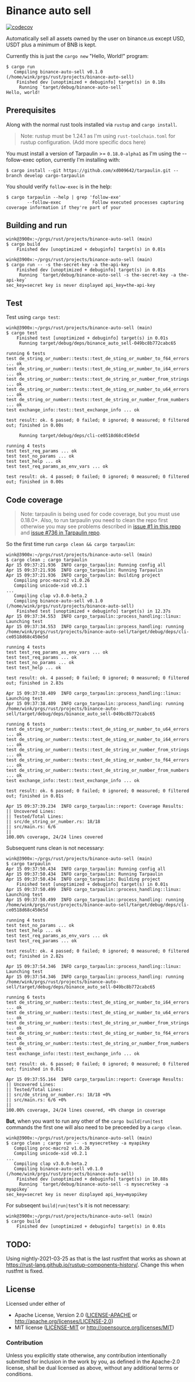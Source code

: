 # Binance auto sell
[![codecov](https://codecov.io/gh/winksaville/rust-binance-auto-sell/branch/main/graph/badge.svg?token=5l3L7yVGTj)](https://codecov.io/gh/winksaville/rust-binance-auto-sell)

Automatically sell all assets owned by the user on binance.us
except USD, USDT plus a minimum of BNB is kept.

Currently this is just the `cargo new` "Hello, World!" program:
```
$ cargo run
   Compiling binance-auto-sell v0.1.0 (/home/wink/prgs/rust/projects/binance-auto-sell)
    Finished dev [unoptimized + debuginfo] target(s) in 0.18s
     Running `target/debug/binance-auto-sell`
Hello, world!
```

## Prerequisites

Along with the normal rust tools installed via `rustup` and `cargo install`.

> Note: rustup must be 1.24.1 as I'm using `rust-toolchain.toml` for rustup
> configuration.
(Add more specific docs here)

You must install a version of Tarpaulin >= `0.18.0-alpha1` as I'm using the
--follow-exec option, currently I'm installing with:
```
$ cargo install --git https://github.com/xd009642/tarpaulin.git --branch develop cargo-tarpaulin
```

You should verify `follow-exec` is in the help:
```
$ cargo tarpaulin --help | grep 'follow-exe'
        --follow-exec            Follow executed processes capturing coverage information if they're part of your
```

## Building and run

```
wink@3900x:~/prgs/rust/projects/binance-auto-sell (main)
$ cargo build
    Finished dev [unoptimized + debuginfo] target(s) in 0.01s

wink@3900x:~/prgs/rust/projects/binance-auto-sell (main)
$ cargo run -- -s the-secret-key -a the-api-key
    Finished dev [unoptimized + debuginfo] target(s) in 0.01s
     Running `target/debug/binance-auto-sell -s the-secret-key -a the-api-key`
sec_key=secret key is never displayed api_key=the-api-key
```

## Test

Test using `cargo test`:
```
wink@3900x:~/prgs/rust/projects/binance-auto-sell (main)
$ cargo test
    Finished test [unoptimized + debuginfo] target(s) in 0.01s
     Running target/debug/deps/binance_auto_sell-049bc8b772cabc65

running 6 tests
test de_string_or_number::tests::test_de_sting_or_number_to_f64_errors ... ok
test de_string_or_number::tests::test_de_sting_or_number_to_i64_errors ... ok
test de_string_or_number::tests::test_de_string_or_number_from_strings ... ok
test de_string_or_number::tests::test_de_sting_or_number_to_u64_errors ... ok
test de_string_or_number::tests::test_de_string_or_number_from_numbers ... ok
test exchange_info::test::test_exchange_info ... ok

test result: ok. 6 passed; 0 failed; 0 ignored; 0 measured; 0 filtered out; finished in 0.00s

     Running target/debug/deps/cli-ce0518d68c450e5d

running 4 tests
test test_req_params ... ok
test test_no_params ... ok
test test_help ... ok
test test_req_params_as_env_vars ... ok

test result: ok. 4 passed; 0 failed; 0 ignored; 0 measured; 0 filtered out; finished in 0.00s
```

## Code coverage

> Note: tarpaulin is being used for code coverage, but you must use 0.18.0+.
> Also, to run tarpaulin you need to clean the repo first otherwise
> you may see problems described in [issue #1 in this repo](https://github.com/winksaville/rust-binance-auto-sell/issues/1)
> and [issue #736 in Tarpaulin repo](https://github.com/xd009642/tarpaulin/issues/736). 

So the first time run `cargo clean && cargo tarpaulin`:
```
wink@3900x:~/prgs/rust/projects/binance-auto-sell (main)
$ cargo clean ; cargo tarpaulin
Apr 15 09:37:21.936  INFO cargo_tarpaulin: Running config all
Apr 15 09:37:21.936  INFO cargo_tarpaulin: Running Tarpaulin
Apr 15 09:37:21.936  INFO cargo_tarpaulin: Building project
   Compiling proc-macro2 v1.0.26
   Compiling unicode-xid v0.2.1
...
   Compiling clap v3.0.0-beta.2
   Compiling binance-auto-sell v0.1.0 (/home/wink/prgs/rust/projects/binance-auto-sell)
    Finished test [unoptimized + debuginfo] target(s) in 12.37s
Apr 15 09:37:34.553  INFO cargo_tarpaulin::process_handling::linux: Launching test
Apr 15 09:37:34.553  INFO cargo_tarpaulin::process_handling: running /home/wink/prgs/rust/projects/binance-auto-sell/target/debug/deps/cli-ce0518d68c450e5d

running 4 tests
test test_req_params_as_env_vars ... ok
test test_req_params ... ok
test test_no_params ... ok
test test_help ... ok

test result: ok. 4 passed; 0 failed; 0 ignored; 0 measured; 0 filtered out; finished in 2.83s

Apr 15 09:37:38.409  INFO cargo_tarpaulin::process_handling::linux: Launching test
Apr 15 09:37:38.409  INFO cargo_tarpaulin::process_handling: running /home/wink/prgs/rust/projects/binance-auto-sell/target/debug/deps/binance_auto_sell-049bc8b772cabc65

running 6 tests
test de_string_or_number::tests::test_de_sting_or_number_to_u64_errors ... ok
test de_string_or_number::tests::test_de_sting_or_number_to_i64_errors ... ok
test de_string_or_number::tests::test_de_string_or_number_from_strings ... ok
test de_string_or_number::tests::test_de_sting_or_number_to_f64_errors ... ok
test de_string_or_number::tests::test_de_string_or_number_from_numbers ... ok
test exchange_info::test::test_exchange_info ... ok

test result: ok. 6 passed; 0 failed; 0 ignored; 0 measured; 0 filtered out; finished in 0.01s

Apr 15 09:37:39.234  INFO cargo_tarpaulin::report: Coverage Results:
|| Uncovered Lines:
|| Tested/Total Lines:
|| src/de_string_or_number.rs: 18/18
|| src/main.rs: 6/6
|| 
100.00% coverage, 24/24 lines covered
```

Subsequent runs clean is not necessary:
```
wink@3900x:~/prgs/rust/projects/binance-auto-sell (main)
$ cargo tarpaulin
Apr 15 09:37:50.434  INFO cargo_tarpaulin: Running config all
Apr 15 09:37:50.434  INFO cargo_tarpaulin: Running Tarpaulin
Apr 15 09:37:50.434  INFO cargo_tarpaulin: Building project
    Finished test [unoptimized + debuginfo] target(s) in 0.01s
Apr 15 09:37:50.499  INFO cargo_tarpaulin::process_handling::linux: Launching test
Apr 15 09:37:50.499  INFO cargo_tarpaulin::process_handling: running /home/wink/prgs/rust/projects/binance-auto-sell/target/debug/deps/cli-ce0518d68c450e5d

running 4 tests
test test_no_params ... ok
test test_help ... ok
test test_req_params_as_env_vars ... ok
test test_req_params ... ok

test result: ok. 4 passed; 0 failed; 0 ignored; 0 measured; 0 filtered out; finished in 2.82s

Apr 15 09:37:54.346  INFO cargo_tarpaulin::process_handling::linux: Launching test
Apr 15 09:37:54.346  INFO cargo_tarpaulin::process_handling: running /home/wink/prgs/rust/projects/binance-auto-sell/target/debug/deps/binance_auto_sell-049bc8b772cabc65

running 6 tests
test de_string_or_number::tests::test_de_sting_or_number_to_i64_errors ... ok
test de_string_or_number::tests::test_de_sting_or_number_to_u64_errors ... ok
test de_string_or_number::tests::test_de_string_or_number_from_strings ... ok
test de_string_or_number::tests::test_de_sting_or_number_to_f64_errors ... ok
test de_string_or_number::tests::test_de_string_or_number_from_numbers ... ok
test exchange_info::test::test_exchange_info ... ok

test result: ok. 6 passed; 0 failed; 0 ignored; 0 measured; 0 filtered out; finished in 0.01s

Apr 15 09:37:55.164  INFO cargo_tarpaulin::report: Coverage Results:
|| Uncovered Lines:
|| Tested/Total Lines:
|| src/de_string_or_number.rs: 18/18 +0%
|| src/main.rs: 6/6 +0%
|| 
100.00% coverage, 24/24 lines covered, +0% change in coverage
```

**But**, when you want to run any other of the `cargo build|run|test`
commands the first one will also need to be preceeded by a `cargo clean`.
```
wink@3900x:~/prgs/rust/projects/binance-auto-sell (main)
$ cargo clean ; cargo run -- -s mysecretkey -a myapikey
   Compiling proc-macro2 v1.0.26
   Compiling unicode-xid v0.2.1
...
   Compiling clap v3.0.0-beta.2
   Compiling binance-auto-sell v0.1.0 (/home/wink/prgs/rust/projects/binance-auto-sell)
    Finished dev [unoptimized + debuginfo] target(s) in 10.88s
     Running `target/debug/binance-auto-sell -s mysecretkey -a myapikey`
sec_key=secret key is never displayed api_key=myapikey
```

For subseqent `build|run|test`'s it is not necessary:
```
wink@3900x:~/prgs/rust/projects/binance-auto-sell (main)
$ cargo build
    Finished dev [unoptimized + debuginfo] target(s) in 0.01s
```

## TODO:

Using nightly-2021-03-25 as that is the last rustfmt that works as
shown at https://rust-lang.github.io/rustup-components-history/.
Change this when rustfmt is fixed.

## License

Licensed under either of

- Apache License, Version 2.0 ([LICENSE-APACHE](LICENSE-APACHE) or http://apache.org/licenses/LICENSE-2.0)
- MIT license ([LICENSE-MIT](LICENSE-MIT) or http://opensource.org/licenses/MIT)

### Contribution

Unless you explicitly state otherwise, any contribution intentionally submitted
for inclusion in the work by you, as defined in the Apache-2.0 license, shall
be dual licensed as above, without any additional terms or conditions.
